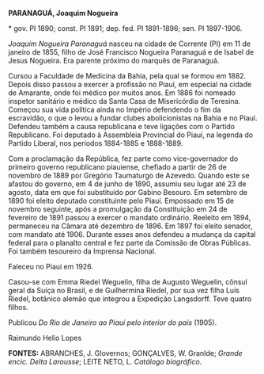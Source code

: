 **PARANAGUÁ, Joaquim Nogueira**

\* gov. PI 1890; const. PI 1891; dep. fed. PI 1891-1896; sen. PI
1897-1906.

*Joaquim Nogueira Paranaguá* nasceu na cidade de Corrente (PI) em 11 de
janeiro de 1855, filho de José Francisco Nogueira Paranaguá e de Isabel
de Jesus Nogueira. Era parente próximo do marquês de Paranaguá.

Cursou a Faculdade de Medicina da Bahia, pela qual se formou em 1882.
Depois disso passou a exercer a profissão no Piauí, em especial na
cidade de Amarante, onde foi médico por muitos anos. Em 1886 foi nomeado
inspetor sanitário e médico da Santa Casa de Misericórdia de Teresina.
Começou sua vida política ainda no Império defendendo o fim da
escravidão, o que o levou a fundar clubes abolicionistas na Bahia e no
Piauí. Defendeu também a causa republicana e teve ligações com o Partido
Republicano. Foi deputado à Assembleia Provincial do Piauí, na legenda
do Partido Liberal, nos períodos 1884-1885 e 1888-1889.

Com a proclamação da República, fez parte como vice-governador do
primeiro governo republicano piauiense, chefiado a partir de 26 de
novembro de 1889 por Gregório Taumaturgo de Azevedo. Quando este se
afastou do governo, em 4 de junho de 1890, assumiu seu lugar até 23 de
agosto, data em que foi substituído por Gabino Besouro. Em setembro de
1890 foi eleito deputado constituinte pelo Piauí. Empossado em 15 de
novembro seguinte, após a promulgação da Constituição em 24 de fevereiro
de 1891 passou a exercer o mandato ordinário. Reeleito em 1894,
permaneceu na Câmara até dezembro de 1896. Em 1897 foi eleito senador,
com mandato até 1906. Durante esses anos defendeu a mudança da capital
federal para o planalto central e fez parte da Comissão de Obras
Públicas. Foi também tesoureiro da Imprensa Nacional.

Faleceu no Piauí em 1926.

Casou-se com Emma Riedel Weguelin, filha de Augusto Weguelin, cônsul
geral da Suíça no Brasil, e de Guilhermina Riedel, por sua vez filha
Luís Riedel, botânico alemão que integrou a Expedição Langsdorff. Teve
quatro filhos.

Publicou *Do Rio de Janeiro ao Piauí pelo interior do país* (1905).

Raimundo Helio Lopes

**FONTES:** ABRANCHES, J. GIovernos; GONÇALVES, W. GranIde; *Grande
encic. Delta Larousse*; LEITE NETO, L. *Catálogo biográfico*.
